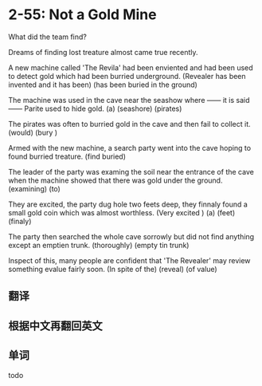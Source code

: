 # 2-55: Not a Gold Mine

What did the team find?

Dreams of finding lost treature almost came true recently.

A new machine called 'The Revila' had been enviented and had been used to detect gold which had been burried underground.
                         (Revealer has been invented and it has been)                      (has been buried in the ground)

The machine was used in the cave near the seashow where —— it is said —— Parite used to hide gold.
                        (a)              (seashore)                     (pirates)

The pirates was often to burried gold in the cave and then fail to collect it.
           (would)   (bury      )
           
Armed with the new machine, a search party went into the cave hoping to found burried treature.
                                                                        (find buried)

The leader of the party was examing the soil near the entrance of the cave when the machine showed that there was gold under the ground.
                           (examining)                        (to)

They are excited, the party dug   hole two feets deep, they finnaly found a small gold coin which was almost worthless.
(Very excited   )              (a)        (feet)           (finaly)

The party then searched the whole cave sorrowly   but did not find anything except an emptien trunk.
                                      (thoroughly)                                    (empty tin trunk)

Inspect of this, many people are confident that 'The Revealer' may review something evalue fairly soon.
(In spite of the)                                                 (reveal)         (of value)

## 翻译

## 根据中文再翻回英文

## 单词

todo
